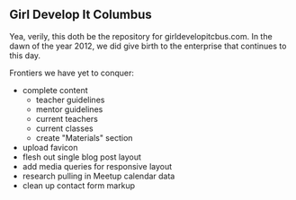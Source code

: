 ## Girl Develop It Columbus

Yea, verily, this doth be the repository for girldevelopitcbus.com. In the dawn of the year 2012, we did give birth to the enterprise that continues to this day.

Frontiers we have yet to conquer:

* complete content
  * teacher guidelines
  * mentor guidelines
  * current teachers
  * current classes
  * create "Materials" section
* upload favicon
* flesh out single blog post layout
* add media queries for responsive layout
* research pulling in Meetup calendar data
* clean up contact form markup